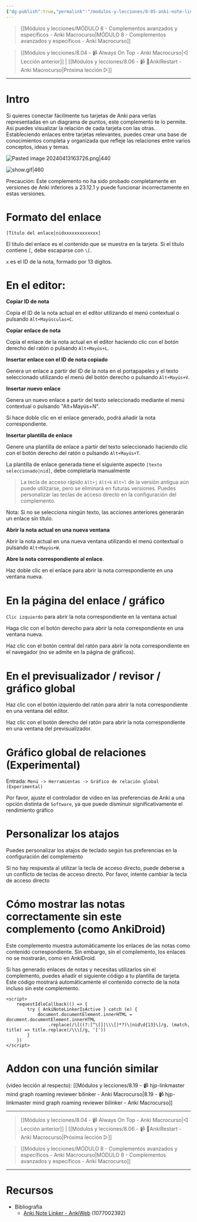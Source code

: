 ```yaml
---
{"dg-publish":true,"permalink":"/modulos-y-lecciones/8-05-anki-note-linker-anki-macrocurso/","noteIcon":"","updated":"2024-05-22T19:46:17.106+02:00"}
---
```



> [[Módulos y lecciones/MÓDULO 8 - Complementos avanzados y específicos - Anki Macrocurso\|MÓDULO 8 - Complementos avanzados y específicos - Anki Macrocurso]]

> [[Módulos y lecciones/8.04 - 📹 Always On Top - Anki Macrocurso\|◁ Lección anterior]] | [[Módulos y lecciones/8.06 - 📹 🔂AnkiRestart - Anki Macrocurso\|Próxima lección ▷]]

---

# Intro
Si quieres conectar fácilmente tus tarjetas de Anki para verlas representadas en un diagrama de puntos, este complemento te lo permite. Así puedes visualizar la relación de cada tarjeta con las otras. Estableciendo enlaces entre tarjetas relevantes, puedes crear una base de conocimientos completa y organizada que refleje las relaciones entre varios conceptos, ideas y temas.

![Pasted image 20240413163726.png|440](/img/user/ANEXOS/Pasted%20image%2020240413163726.png)

![show.gif|460](/img/user/ANEXOS/show.gif)

Precaución: Este complemento no ha sido probado completamente en versiones de Anki inferiores a 23.12.1 y puede funcionar incorrectamente en estas versiones.

# Formato del enlace
`[Título del enlace|nidxxxxxxxxxxxxx]`

El título del enlace es el contenido que se muestra en la tarjeta. Si el título contiene `[`, debe escaparse con `\[`.

`x` es el ID de la nota, formado por 13 dígitos.

# En el editor:
**Copiar ID de nota**

Copia el ID de la nota actual en el editor utilizando el menú contextual o pulsando `Alt+Mayúsculas+C`.

**Copiar enlace de nota**

Copia el enlace de la nota actual en el editor haciendo clic con el botón derecho del ratón o pulsando `Alt+Mayús+L`.

**Insertar enlace con el ID de nota copiado**

Genera un enlace a partir del ID de la nota en el portapapeles y el texto seleccionado utilizando el menú del botón derecho o pulsando `Alt+Mayús+V`.

**Insertar nuevo enlace**

Genera un nuevo enlace a partir del texto seleccionado mediante el menú contextual o pulsando "Alt+Mayús+N".

Si hace doble clic en el enlace generado, podrá añadir la nota correspondiente.

**Insertar plantilla de enlace**

Genere una plantilla de enlace a partir del texto seleccionado haciendo clic con el botón derecho del ratón o pulsando `Alt+Mayús+T`.

La plantilla de enlace generada tiene el siguiente aspecto `[texto seleccionado|nid]`, debe completarla manualmente

> La tecla de acceso rápido `Alt+j` `Alt+k` `Alt+l` de la versión antigua aún puede utilizarse, pero se eliminará en futuras versiones. Puedes personalizar las teclas de acceso directo en la configuración del complemento.

Nota: Si no se selecciona ningún texto, las acciones anteriores generarán un enlace sin título.

**Abrir la nota actual en una nueva ventana**

Abrir la nota actual en una nueva ventana utilizando el menú contextual o pulsando `Alt+Mayús+W`.

**Abre la nota correspondiente al enlace**.

Haz doble clic en el enlace para abrir la nota correspondiente en una ventana nueva.

# En la página del enlace / gráfico
`Clic izquierdo` para abrir la nota correspondiente en la ventana actual

Haga clic con el botón derecho para abrir la nota correspondiente en una ventana nueva.

Haz clic con el botón central del ratón para abrir la nota correspondiente en el navegador (no se admite en la página de gráficos).


# En el previsualizador / revisor / gráfico global
Haz clic con el botón izquierdo del ratón para abrir la nota correspondiente en una ventana del editor.

Haz clic con el botón derecho del ratón para abrir la nota correspondiente en una ventana del previsualizador.

# Gráfico global de relaciones (Experimental)
Entrada: `Menú -> Herramientas -> Gráfico de relación global (Experimental)`

Por favor, ajuste el controlador de vídeo en las preferencias de Anki a una opción distinta de `Software`, ya que puede disminuir significativamente el rendimiento gráfico

# Personalizar los atajos
Puedes personalizar los atajos de teclado según tus preferencias en la configuración del complemento

Si no hay respuesta al utilizar la tecla de acceso directo, puede deberse a un conflicto de teclas de acceso directo. Por favor, intente cambiar la tecla de acceso directo


# Cómo mostrar las notas correctamente sin este complemento (como AnkiDroid)
Este complemento muestra automáticamente los enlaces de las notas como contenido correspondiente. Sin embargo, sin el complemento, los enlaces no se mostrarán, como en AnkiDroid.

Si has generado enlaces de notas y necesitas utilizarlos sin el complemento, puedes añadir el siguiente código a tu plantilla de tarjeta. Este código mostrará automáticamente el contenido correcto de la nota incluso sin este complemento.

```
<script>
    requestIdleCallback(() => {
        try { AnkiNoteLinkerIsActive } catch (e) {
            document.documentElement.innerHTML = document.documentElement.innerHTML
                .replace(/\[((?:[^\[]|\\\[)*?)\|nid\d{13}\]/g, (match, title) => title.replace(/\\\[/g, '['))
        }
    })
</script>
```

# Addon con una función similar
(vídeo lección al respecto): [[Módulos y lecciones/8.19 - 📹 hjp-linkmaster mind graph roaming reviewer bilinker - Anki Macrocurso\|8.19 - 📹 hjp-linkmaster mind graph roaming reviewer bilinker - Anki Macrocurso]]

---

> [[Módulos y lecciones/8.04 - 📹 Always On Top - Anki Macrocurso\|◁ Lección anterior]] | [[Módulos y lecciones/8.06 - 📹 🔂AnkiRestart - Anki Macrocurso\|Próxima lección ▷]]

> [[Módulos y lecciones/MÓDULO 8 - Complementos avanzados y específicos - Anki Macrocurso\|MÓDULO 8 - Complementos avanzados y específicos - Anki Macrocurso]]

---

# Recursos
- Bibliografía
	- [Anki Note Linker - AnkiWeb](https://ankiweb.net/shared/info/1077002392) (1077002392)